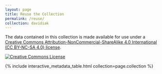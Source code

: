 ```yaml
---
layout: page
title: Reuse the Collection
permalink: /reuse/
collection: davidiak
---
```


The data contained in this collection is made available for use under a <a href="https://creativecommons.org/licenses/by-nc-sa/4.0/">Creative Commons Attribution-NonCommercial-ShareAlike 4.0 International (CC BY-NC-SA 4.0) license</a>. 

<a rel="license" href="http://creativecommons.org/licenses/by-nc-sa/4.0/"><img alt="Creative Commons License" style="border-width:0" src="https://i.creativecommons.org/l/by-nc-sa/4.0/88x31.png" /></a>

{% include interactive_metadata_table.html collection=page.collection %}
